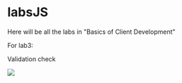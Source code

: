 # labsJS
Here will be all the labs in "Basics of Client Development"

For lab3:

Validation check

![](https://unknownmusician.github.io/labsJS/imgCommon/validation1.png)
